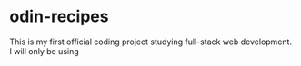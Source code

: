 # odin-recipes

This is my first official coding project studying full-stack web development. I will
only be using 